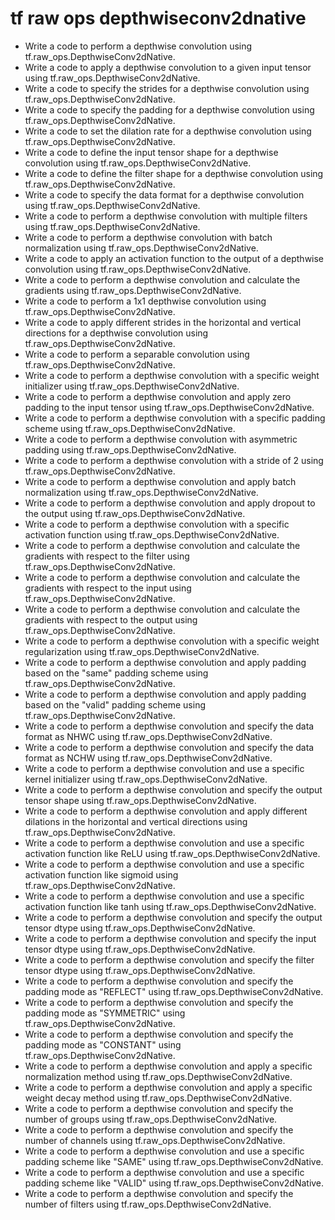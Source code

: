 # tf raw ops depthwiseconv2dnative

- Write a code to perform a depthwise convolution using tf.raw_ops.DepthwiseConv2dNative.
- Write a code to apply a depthwise convolution to a given input tensor using tf.raw_ops.DepthwiseConv2dNative.
- Write a code to specify the strides for a depthwise convolution using tf.raw_ops.DepthwiseConv2dNative.
- Write a code to specify the padding for a depthwise convolution using tf.raw_ops.DepthwiseConv2dNative.
- Write a code to set the dilation rate for a depthwise convolution using tf.raw_ops.DepthwiseConv2dNative.
- Write a code to define the input tensor shape for a depthwise convolution using tf.raw_ops.DepthwiseConv2dNative.
- Write a code to define the filter shape for a depthwise convolution using tf.raw_ops.DepthwiseConv2dNative.
- Write a code to specify the data format for a depthwise convolution using tf.raw_ops.DepthwiseConv2dNative.
- Write a code to perform a depthwise convolution with multiple filters using tf.raw_ops.DepthwiseConv2dNative.
- Write a code to perform a depthwise convolution with batch normalization using tf.raw_ops.DepthwiseConv2dNative.
- Write a code to apply an activation function to the output of a depthwise convolution using tf.raw_ops.DepthwiseConv2dNative.
- Write a code to perform a depthwise convolution and calculate the gradients using tf.raw_ops.DepthwiseConv2dNative.
- Write a code to perform a 1x1 depthwise convolution using tf.raw_ops.DepthwiseConv2dNative.
- Write a code to apply different strides in the horizontal and vertical directions for a depthwise convolution using tf.raw_ops.DepthwiseConv2dNative.
- Write a code to perform a separable convolution using tf.raw_ops.DepthwiseConv2dNative.
- Write a code to perform a depthwise convolution with a specific weight initializer using tf.raw_ops.DepthwiseConv2dNative.
- Write a code to perform a depthwise convolution and apply zero padding to the input tensor using tf.raw_ops.DepthwiseConv2dNative.
- Write a code to perform a depthwise convolution with a specific padding scheme using tf.raw_ops.DepthwiseConv2dNative.
- Write a code to perform a depthwise convolution with asymmetric padding using tf.raw_ops.DepthwiseConv2dNative.
- Write a code to perform a depthwise convolution with a stride of 2 using tf.raw_ops.DepthwiseConv2dNative.
- Write a code to perform a depthwise convolution and apply batch normalization using tf.raw_ops.DepthwiseConv2dNative.
- Write a code to perform a depthwise convolution and apply dropout to the output using tf.raw_ops.DepthwiseConv2dNative.
- Write a code to perform a depthwise convolution with a specific activation function using tf.raw_ops.DepthwiseConv2dNative.
- Write a code to perform a depthwise convolution and calculate the gradients with respect to the filter using tf.raw_ops.DepthwiseConv2dNative.
- Write a code to perform a depthwise convolution and calculate the gradients with respect to the input using tf.raw_ops.DepthwiseConv2dNative.
- Write a code to perform a depthwise convolution and calculate the gradients with respect to the output using tf.raw_ops.DepthwiseConv2dNative.
- Write a code to perform a depthwise convolution with a specific weight regularization using tf.raw_ops.DepthwiseConv2dNative.
- Write a code to perform a depthwise convolution and apply padding based on the "same" padding scheme using tf.raw_ops.DepthwiseConv2dNative.
- Write a code to perform a depthwise convolution and apply padding based on the "valid" padding scheme using tf.raw_ops.DepthwiseConv2dNative.
- Write a code to perform a depthwise convolution and specify the data format as NHWC using tf.raw_ops.DepthwiseConv2dNative.
- Write a code to perform a depthwise convolution and specify the data format as NCHW using tf.raw_ops.DepthwiseConv2dNative.
- Write a code to perform a depthwise convolution and use a specific kernel initializer using tf.raw_ops.DepthwiseConv2dNative.
- Write a code to perform a depthwise convolution and specify the output tensor shape using tf.raw_ops.DepthwiseConv2dNative.
- Write a code to perform a depthwise convolution and apply different dilations in the horizontal and vertical directions using tf.raw_ops.DepthwiseConv2dNative.
- Write a code to perform a depthwise convolution and use a specific activation function like ReLU using tf.raw_ops.DepthwiseConv2dNative.
- Write a code to perform a depthwise convolution and use a specific activation function like sigmoid using tf.raw_ops.DepthwiseConv2dNative.
- Write a code to perform a depthwise convolution and use a specific activation function like tanh using tf.raw_ops.DepthwiseConv2dNative.
- Write a code to perform a depthwise convolution and specify the output tensor dtype using tf.raw_ops.DepthwiseConv2dNative.
- Write a code to perform a depthwise convolution and specify the input tensor dtype using tf.raw_ops.DepthwiseConv2dNative.
- Write a code to perform a depthwise convolution and specify the filter tensor dtype using tf.raw_ops.DepthwiseConv2dNative.
- Write a code to perform a depthwise convolution and specify the padding mode as "REFLECT" using tf.raw_ops.DepthwiseConv2dNative.
- Write a code to perform a depthwise convolution and specify the padding mode as "SYMMETRIC" using tf.raw_ops.DepthwiseConv2dNative.
- Write a code to perform a depthwise convolution and specify the padding mode as "CONSTANT" using tf.raw_ops.DepthwiseConv2dNative.
- Write a code to perform a depthwise convolution and apply a specific normalization method using tf.raw_ops.DepthwiseConv2dNative.
- Write a code to perform a depthwise convolution and apply a specific weight decay method using tf.raw_ops.DepthwiseConv2dNative.
- Write a code to perform a depthwise convolution and specify the number of groups using tf.raw_ops.DepthwiseConv2dNative.
- Write a code to perform a depthwise convolution and specify the number of channels using tf.raw_ops.DepthwiseConv2dNative.
- Write a code to perform a depthwise convolution and use a specific padding scheme like "SAME" using tf.raw_ops.DepthwiseConv2dNative.
- Write a code to perform a depthwise convolution and use a specific padding scheme like "VALID" using tf.raw_ops.DepthwiseConv2dNative.
- Write a code to perform a depthwise convolution and specify the number of filters using tf.raw_ops.DepthwiseConv2dNative.